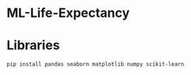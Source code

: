 # ML-Life-Expectancy

# Libraries
```bash
pip install pandas seaborn matplotlib numpy scikit-learn
```

